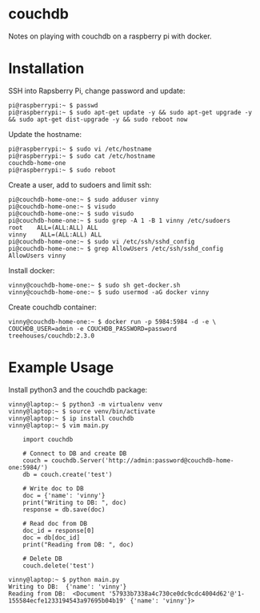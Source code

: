 # couchdb

Notes on playing with couchdb on a raspberry pi with docker.

# Installation

SSH into Rapsberry Pi, change password and update:

	pi@raspberrypi:~ $ passwd 
	pi@raspberrypi:~ $ sudo apt-get update -y && sudo apt-get upgrade -y && sudo apt-get dist-upgrade -y && sudo reboot now

Update the hostname:

	pi@raspberrypi:~ $ sudo vi /etc/hostname
	pi@raspberrypi:~ $ sudo cat /etc/hostname 
	couchdb-home-one
	pi@raspberrypi:~ $ sudo reboot

Create a user, add to sudoers and limit ssh:

	pi@couchdb-home-one:~ $ sudo adduser vinny
	pi@couchdb-home-one:~ $ visudo 
	pi@couchdb-home-one:~ $ sudo visudo 
	pi@couchdb-home-one:~ $ sudo grep -A 1 -B 1 vinny /etc/sudoers
	root	ALL=(ALL:ALL) ALL
	vinny    ALL=(ALL:ALL) ALL
	pi@couchdb-home-one:~ $ sudo vi /etc/ssh/sshd_config 
	pi@couchdb-home-one:~ $ grep AllowUsers /etc/ssh/sshd_config 
	AllowUsers vinny

Install docker:

	vinny@couchdb-home-one:~ $ sudo sh get-docker.sh
	vinny@couchdb-home-one:~ $ sudo usermod -aG docker vinny

Create couchdb container:

	vinny@couchdb-home-one:~ $ docker run -p 5984:5984 -d -e \
	COUCHDB_USER=admin -e COUCHDB_PASSWORD=password treehouses/couchdb:2.3.0

# Example Usage

Install python3 and the couchdb package:

	vinny@laptop:~ $ python3 -m virtualenv venv
	vinny@laptop:~ $ source venv/bin/activate
	vinny@laptop:~ $ ip install couchdb
	vinny@laptop:~ $ vim main.py 

		import couchdb

		# Connect to DB and create DB
		couch = couchdb.Server('http://admin:password@couchdb-home-one:5984/')
		db = couch.create('test')

		# Write doc to DB
		doc = {'name': 'vinny'}
		print("Writing to DB: ", doc)
		response = db.save(doc)

		# Read doc from DB
		doc_id = response[0]
		doc = db[doc_id]
		print("Reading from DB: ", doc)

		# Delete DB
		couch.delete('test')

	vinny@laptop:~ $ python main.py 
	Writing to DB:  {'name': 'vinny'}
	Reading from DB:  <Document '57933b7338a4c730ce0dc9cdc4004d62'@'1-155584ecfe1233194543a97695b04b19' {'name': 'vinny'}>

